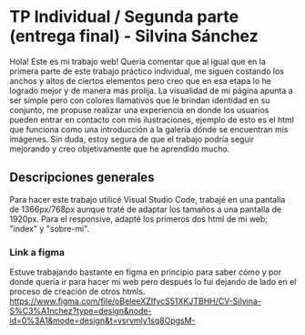# TP Individual / Segunda parte (entrega final) - Silvina Sánchez
Hola! Este es mi trabajo web! Quería comentar que al igual que en la primera parte de este trabajo práctico individual, me siguen costando los anchos y altos de ciertos elementos pero creo que en esa etapa lo he logrado mejor y de manera más prolija.
La visualidad de mi página apunta a ser simple pero con colores llamativos que le brindan identidad en su conjunto, me propuse realizar una experiencia en donde los usuarios pueden entrar en contacto con mis ilustraciones, ejemplo de esto es el html que funciona como una introducción a la galería dónde se encuentran mis imágenes.
Sin duda, estoy segura de que el trabajo podría seguir mejorando y creo objetivamente que he aprendido mucho. 

## Descripciones generales
Para hacer este trabajo utilicé Visual Studio Code, trabajé en una pantalla de 1366px/768px aunque traté de adaptar los tamaños a una pantalla de 1920px.
Para el responsive, adapté los primeros dos html de mi web; "index" y "sobre-mí". 

### Link a figma
Estuve trabajando bastante en figma en principio para saber cómo y por donde quería ir para hacer mi web pero después lo fui dejando de lado en el proceso de creación de otros htmls. 
https://www.figma.com/file/oBeleeXZIfvcS51XKJTBHH/CV-Silvina-S%C3%A1nchez?type=design&node-id=0%3A1&mode=design&t=vsrvmly1sq8OpgsM-
